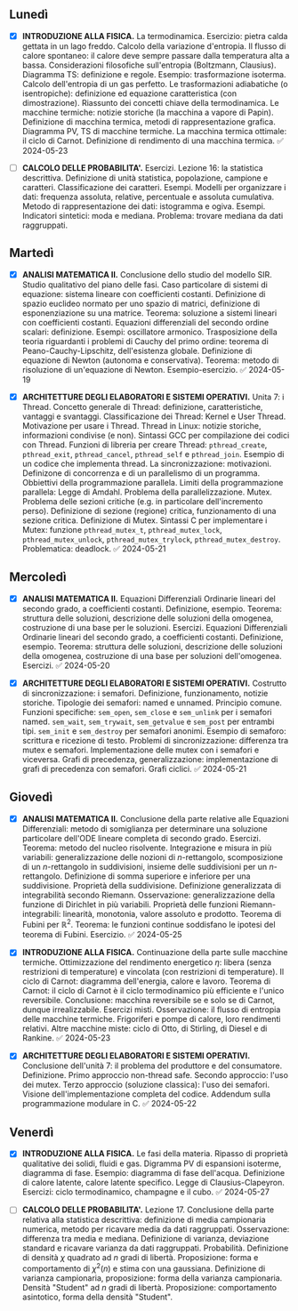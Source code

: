## Lunedì
- [x] **INTRODUZIONE ALLA FISICA.** La termodinamica. Esercizio: pietra calda gettata in un lago freddo. Calcolo della variazione d'entropia. Il flusso di calore spontaneo: il calore deve sempre passare dalla temperatura alta a bassa. Considerazioni filosofiche sull'entropia (Boltzmann, Clausius). Diagramma TS: definizione e regole. Esempio: trasformazione isoterma. Calcolo dell'entropia di un gas perfetto. Le trasformazioni adiabatiche (o isentropiche): definizione ed equazione caratteristica (con dimostrazione). Riassunto dei concetti chiave della termodinamica. Le macchine termiche: notizie storiche (la macchina a vapore di Papin). Definizione di macchina termica, metodi di rappresentazione grafica. Diagramma PV, TS di macchine termiche. La macchina termica ottimale: il ciclo di Carnot. Definizione di rendimento di una macchina termica. ✅ 2024-05-23

- [ ] **CALCOLO DELLE PROBABILITA'.** Esercizi. Lezione 16: la statistica descrittiva. Definizione di unità statistica, popolazione, campione e caratteri. Classificazione dei caratteri. Esempi. Modelli per organizzare i dati: frequenza assoluta, relative, percentuale e assoluta cumulativa. Metodo di rappresentazione dei dati: istogramma e ogiva. Esempi. Indicatori sintetici: moda e mediana. Problema: trovare mediana da dati raggruppati. 

## Martedì
- [x] **ANALISI MATEMATICA II.** Conclusione dello studio del modello SIR. Studio qualitativo del piano delle fasi. Caso particolare di sistemi di equazione: sistema lineare con coefficienti costanti. Definizione di spazio euclideo normato per uno spazio di matrici, definizione di esponenziazione su una matrice. Teorema: soluzione a sistemi lineari con coefficienti costanti. Equazioni differenziali del secondo ordine scalari: definizione. Esempi: oscillatore armonico. Trasposizione della teoria riguardanti i problemi di Cauchy del primo ordine: teorema di Peano-Cauchy-Lipschitz, dell'esistenza globale. Definizione di equazione di Newton (autonoma e conservativa). Teorema: metodo di risoluzione di un'equazione di Newton. Esempio-esercizio. ✅ 2024-05-19

- [x] **ARCHITETTURE DEGLI ELABORATORI E SISTEMI OPERATIVI.** Unita 7: i Thread. Concetto generale di Thread: definizione, caratteristiche, vantaggi e svantaggi. Classificazione dei Thread: Kernel e User Thread. Motivazione per usare i Thread. Thread in Linux: notizie storiche, informazioni condivise (e non). Sintassi GCC per compilazione dei codici con Thread. Funzioni di libreria per creare Thread: `pthread_create`, `pthread_exit`, `pthread_cancel`, `pthread_self` e `pthread_join`. Esempio di un codice che implementa thread. La sincronizzazione: motivazioni. Definizone di concorrenza e di un parallelismo di un programma. Obbiettivi della programmazione parallela. Limiti della programmazione parallela: Legge di Amdahl. Problema della parallelizzazione. Mutex. Problema delle sezioni critiche (e.g. in particolare dell'incremento perso). Definizione di sezione (regione) critica, funzionamento di una sezione critica. Definizione di Mutex. Sintassi C per implementare i Mutex: funzione `pthread_mutex_t`, `pthread_mutex_lock`, `pthread_mutex_unlock`, `pthread_mutex_trylock`, `pthread_mutex_destroy`. Problematica: deadlock. ✅ 2024-05-21

## Mercoledì
- [x] **ANALISI MATEMATICA II.** Equazioni Differenziali Ordinarie lineari del secondo grado, a coefficienti costanti. Definizione, esempio. Teorema: struttura delle soluzioni, descrizione delle soluzioni della omogenea, costruzione di una base per le soluzioni. Esercizi. Equazioni Differenziali Ordinarie lineari del secondo grado, a coefficienti costanti. Definizione, esempio. Teorema: struttura delle soluzioni, descrizione delle soluzioni della omogenea, costruzione di una base per  soluzioni dell'omogenea. Esercizi. ✅ 2024-05-20

- [x] **ARCHITETTURE DEGLI ELABORATORI E SISTEMI OPERATIVI.** Costrutto di sincronizzazione: i semafori. Definizione, funzionamento, notizie storiche. Tipologie dei semafori: named e unnamed. Principio comune. Funzioni specifiche: `sem_open`, `sem_close` e `sem_unlink` per i semafori named. `sem_wait`, `sem_trywait`, `sem_getvalue` e `sem_post` per entrambi tipi. `sem_init` e `sem_destroy` per semafori anonimi. Esempio di semaforo: scrittura e ricezione di testo. Problemi di sincronizzazione: differenza tra mutex e semafori. Implementazione delle mutex con i semafori e viceversa. Grafi di precedenza, generalizzazione: implementazione di grafi di precedenza con semafori. Grafi ciclici. ✅ 2024-05-21

## Giovedì
- [x] **ANALISI MATEMATICA II.** Conclusione della parte relative alle Equazioni Differenziali: metodo di somiglianza per determinare una soluzione particolare dell'ODE lineare completa di secondo grado. Esercizi. Teorema: metodo del nucleo risolvente. Integrazione e misura in più variabili: generalizzazione delle nozioni di $n$-rettangolo, scomposizione di un $n$-rettangolo in suddivisioni, insieme delle suddivisioni per un $n$-rettangolo. Definizione di somma superiore e inferiore per una suddivisione. Proprietà della suddivisione. Definizione generalizzata di integrabilità secondo Riemann. Osservazione: generalizzazione della funzione di Dirichlet in più variabili. Proprietà delle funzioni Riemann-integrabili: linearità, monotonia, valore assoluto e prodotto. Teorema di Fubini per $\mathbb{R}^2$. Teorema: le funzioni continue soddisfano le ipotesi del teorema di Fubini. Esercizio. ✅ 2024-05-25

- [x] **INTRODUZIONE ALLA FISICA.** Continuazione della parte sulle macchine termiche. Ottimizzazione del rendimento energetico $\eta$: libera (senza restrizioni di temperature) e vincolata (con restrizioni di temperature). Il ciclo di Carnot: diagramma dell'energia, calore e lavoro. Teorema di Carnot: il ciclo di Carnot è il ciclo termodinamico più efficiente e l'unico reversibile. Conclusione: macchina reversibile se e solo se di Carnot, dunque irrealizzabile. Esercizi misti. Osservazione: il flusso di entropia delle macchine termiche. Frigoriferi e pompe di calore, loro rendimenti relativi. Altre macchine miste: ciclo di Otto, di Stirling, di Diesel e di Rankine. ✅ 2024-05-23

- [x] **ARCHITETTURE DEGLI ELABORATORI E SISTEMI OPERATIVI.** Conclusione dell'unità 7: il problema del produttore e del consumatore. Definizione. Primo approccio non-thread safe. Secondo approccio: l'uso dei mutex. Terzo approccio (soluzione classica): l'uso dei semafori. Visione dell'implementazione completa del codice. Addendum sulla programmazione modulare in C. ✅ 2024-05-22

## Venerdì
- [x] **INTRODUZIONE ALLA FISICA.** Le fasi della materia. Ripasso di proprietà qualitative dei solidi, fluidi e gas. Digramma PV di espansioni isoterme, diagramma di fase. Esempio: diagramma di fase dell'acqua. Definizione di calore latente, calore latente specifico. Legge di Clausius-Clapeyron. Esercizi: ciclo termodinamico, champagne e il cubo. ✅ 2024-05-27

- [ ] **CALCOLO DELLE PROBABILITA'.** Lezione 17. Conclusione della parte relativa alla statistica descrittiva: definizione di media campionaria numerica, metodo per ricavare media da dati raggruppati. Osservazione: differenza tra media e mediana. Definizione di varianza, deviazione standard e ricavare varianza da dati raggruppati. Probabilità. Definizione di densità $\chi$ quadrato ad $n$ gradi di libertà. Proposizione: forma e comportamento di $\chi^2(n)$ e stima con una gaussiana. Definizione di varianza campionaria, proposizione: forma della varianza campionaria. Densità "Student" ad $n$ gradi di libertà. Proposizione: comportamento asintotico, forma della densità "Student".
